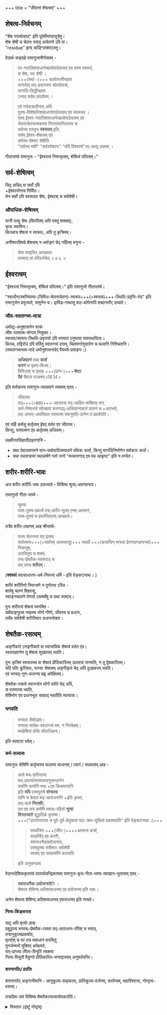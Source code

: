 +++
title = "जीवानां शेषत्वम्"
+++

## शेषत्व-निर्वचनम्
"शेषः परार्थत्वात्" इति पूर्वमीमांसासूत्रेषु।  
शेषः शेषी च चेतनः स्याद् अचेतनो ऽपि वा।  
"residue" इत्य् आङ्ग्लिक्याऽस्तु। 

वेदार्थ-सङ्ग्रहे रामानुजार्येणोक्तम् -

> पर-गतातिशयाधानेच्छयोपादेयत्वम् एव यस्य स्वरूपं,  
स शेषः, परः शेषी ।  
+++(यथा -)+++ फलोत्पत्तीच्छया  
यागादेस् तत्-प्रयत्नस्य चोपादेयत्वं,  
यागादि-सिद्धीच्छया  
ऽन्यत् सर्वम् उपादेयम् ।
> 
> एवं गर्भदासादीनाम् अपि  
पुरुष-विशेषातिशयाधानोपादेयत्वम् एव स्वरूपम् ।  
एवम् ईश्वर-गतातिशयाधानेच्छयोपादेयत्वम् एव  
चेतनाचेतनात्मकस्य नित्यस्यानित्यस्य च  
सर्वस्य वस्तुनः **स्वरूपम्** इति,  
सर्वम् ईश्वर-शेषत्वम् एव  
सर्वस्य चेश्वरः शेषीति  
"सर्वस्य वशी" "सर्वस्येशानः" "पतिं विश्वस्ये"त्य्-आद्य् उक्तम् ।  

गीताभाष्ये रामानुजः - "ईश्वरत्वं नियन्तृत्वम्, शेषित्वं पतित्वम्।"

## सर्व-शेषित्वम्
चिद् अचिद् वा सर्वो ऽपि  
+ईश्वरभोगाय निर्मितः।  
तेन सर्वो ऽपि स्वरूपतः शेषः, ईश्वरश् च सर्वशेषी।

### औपाधिक-शेषित्वम्
पत्नी पत्युः शेषः (विपरीतम् अपि वक्तुं शक्यम्),  
भृत्यः स्वामिनः।  
किञ्चात्र शेषत्वं न स्वरूपः, अपि तु कृत्रिमम्। 

अनीश्वरविषये शेषत्वम् न धर्माङ्गं चेद् गर्हितम् मनुना -  

> सेवा श्ववृत्तिर् आख्याता  
तस्मात् तां परिवर्जयेत्  ॥ ४.६ ॥

## ईश्वरत्वम्
"ईश्वरत्वं नियन्तृत्वम्, शेषित्वं पतित्वम्।" इति रामानुजो गीताभाष्ये। 

"स्वाधीन/स्वनियाम्य-(त्रिविध-चेतनाचेतन)-स्वरूप+++(=स्वभाव)+++-स्थिति-प्रवृत्ति-भेद" इति रामानुजेन प्रयुज्यते, यामुनेन च। द्राविड-गाथासु शठ-कोपेनापि शब्दान्तरैर् उच्यते।  

### जीव-स्वातन्त्र्य-मात्रा
धर्माद्य्-अनुशासनेन साकं  
जीवः परमात्म-भोगाय नियुक्तः।  
स्वभाव/स्वरूप-स्थिति-प्रवृत्तयो ऽपि भगवता ऽनुमत्या व्यवस्थापिताः।  
किञ्च, तद्विरोधे ऽपि वर्तितुं स्वातन्त्र्यं दत्तम्, चितमार्गानुसारेण च फलानि निश्चितानि।  
(स्वातन्त्र्याभाव-वादे धर्मानुशासनादेर् वैयर्थ्य-प्रसङ्गः।)  

> **अधिष्ठानं** तथा **कर्ता**  
**करणं** च पृथग्-विधम्।  
विविधाश् च पृथक् +++(प्राण-)+++**चेष्टा**  
**दैवं** चैवात्र पञ्चमम्॥18.14॥

इति श्लोकस्य रामानुज-व्याख्याने व्यक्तम् एतत् -  

> जीवात्मा  
तद्+++(=ब्रह्म)+++-आधारस् तद्-आहित-शक्तिस् सन्  
कर्म-निष्पत्तये स्वेच्छया करणाद्य्-अधिष्ठानाकारं प्रयत्नं च +आरभते,  
तद्-अन्तर्-अवस्थितः परमात्मा
स्वानुमति-दानेन तं प्रवर्तयति।

एवं तर्हि कर्मसु कर्तृत्वम् ईषद् वर्तत एव जीवस्य।  
किन्तु, परमात्मन एव कर्तृत्वम् अधिकम्।

लक्ष्मीनरसिंहार्योदाहरणानि -

- यथा देवालयगमने  यान-पाथेयादिसम्पादने पथिकः कर्ता, किन्तु मार्गादिनिर्माणेन सर्वकारः कर्ता। 
- यथा रथयात्रायां रथाकर्षणे गतो जनो "मत्कारणाद् एव रथ आकृष्ट" इति न मन्येत।


## शरीर-शरीरि-भावः
अत्र शरीर-शरीरि-भावः प्रसज्यते - विशिष्य श्रुत्य्-अवगमनाय।

रामानुजो गीता-भाष्ये -

> श्रुतयः  
परम-पुरुष-प्रवर्त्यं तच्-छरीर-भूतम् एनम् आत्मानं,  
परम-पुरुषं च प्रवर्तयितारम् आचक्षते।

तत्रैव शरीर-लक्षणम् आह श्रीभाष्ये-

> यस्य चेतनस्य यद् द्रव्यम्  
> सर्वात्मना+++(=सर्वास्व् अवस्थासु)+++ स्वार्थे +++(कयाचिन् मात्रया प्रेरणादण्डनाभ्यां)+++ नियन्तुम्,  
> धारयितुम् च शक्यं;  
> तच्-छेषतैक-स्वरूपञ् च  
> तत् तस्य **शरीरम्**।

(**स्वरूपं** स्वासाधारण-धर्म-निरूप्यं धर्मि - इति वेङ्कटनाथः। )

शरीरं शरीरिणो नियन्त्रणे न पूर्णतया ऽस्ति -  
बालेषु चलनं शिक्षत्सु,  
स्वाङ्गचालने रोगतो ऽसमर्थेषु च यथा स्पष्टम्।

पुनः शरीरत्वं शेषत्वं व्यनक्ति -  
यथैवाङ्गुल्या नखस्य भोगो गौणो, जीवस्य च प्रधानः,  
तथैव सर्वशेषी शरीरीश्वरः प्रधानभोक्ता। 

## शेषतैक-रसत्वम्
अङ्गीकारे ऽनङ्गीकारे वा स्वाभाविकं शेषत्वं वर्तत एव।  
स्वरूपज्ञानेन तु शेषत्वं सुखतरम् भवति।

पुनः कृत्रिमं स्वरूपस्थं वा शेषत्वं प्रीतिकारितम् उल्लासं जनयति, न तु द्वेषकारितम्।  
यदि पतिः कुत्सितः, पत्न्याः शेषत्वम् अङ्गीकृतं चेद् अपि दुःखकरम् भवति।  
एवं भगवद्-गुण-कलनम् बह्व् अपेक्षितम्।

शेषतैक-रसत्वे स्वानन्देन भोगो वर्तते चेद् अपि,  
स परम्परया भवति,  
शेषिभोग एव प्रधानभूतः साक्षाद् भवतीति व्यत्यासः। 

### भगवति
> भगवतः शेषोऽहम्।  
भगवत्-सापेक्ष-स्वातन्त्र्यं मम, न निरपेक्षम्।   
मच्छेषित्वं लोके सोपाधिकम्।

इति स्पष्टता भवेत्।

#### कर्म-सन्न्यासः
रामानुजः शेषिणि कर्तृत्वस्य फलस्य चाधानम् / त्यागं / ‌सन्न्यासम् आह -

> अतो मच्-छरीरतया  
मत्-प्रवर्त्यात्मस्वरूपानुसन्धानेन  
सर्वाणि कर्माणि मया +एव क्रियमाणानि  
इति **मयि** परमपुरुषे **संन्यस्य**  
तानि च केवलं मद्-आराधनानि +इति _कृत्वा_,  
तत्-फले **निराशीः**,  
तत एव तत्र कर्मणि ममता-रहितो **भूत्वा**  
**विगतज्वरो** युद्धादिकं कुरुष्व।  
> +++("उत्तरोत्तरस्य च पूर्व-पूर्व-हेतुकतां पाठ-क्रम-सूचितां प्रकाशयति" इति वेङ्कटनाथः।)+++
>
>> स्वकीयेन +++(जीव-)++++आत्मना कर्त्रा,  
स्वकीयैर् एव करणैः,  
स्वाराधनैकप्रयोजनाय,  
परमपुरुषः सर्वेश्वरः सर्वशेषी  
स्वयम् एव स्वकर्माणि कारयति
>
> इति अनुसन्धाय

वेदान्तदेशिककृतायां तात्पर्यचन्द्रिकायाम् रामानुज-कृत-गीता-भाष्य-व्याखान-भूतायाम् एवम् -

> **स्वाराधनैक-प्रयोजनाये**ति ।  
> शेषस्य शेषिण्य् अतिशयाधानम् एव प्रयोजनम् इति भावः।

अनेन शेषस्य शेषिण्य् अतिशयाधानम् एवाराधनम् इति गम्यते।

#### नित्य-किङ्करता
यद्य् अपि मृत्योः प्राक्  
प्रबुद्धस्य भगवच्-छेषतैक-रसता तद्-आराधान-रतिश् च स्यात्,  
तत्रानुकूल्यप्रकर्षाय,  
मृत्योश् च परं तत्र व्यवधानं वारयितुं  
पुनर्जन्मनो मुक्तिर् अपेक्ष्यते,  
यत्-प्राप्त्या लीला-विभूतिं त्यक्त्वा  
नित्य-विभूतौ वैकुण्ठे प्रीतिकारित-भगवद्दास्यम् अनुवर्तयन्ति।  

#### शरणागतिः/ प्रपत्तिः
शरणागतेर् अङ्गानीमानि -
आनुकूल्य-सङ्कल्पः, प्रातिकूल्य-वर्जनम्, कार्पण्यम्, महाविश्वासः, गोप्तृत्व-वरणम्।

तत्रादिम-त्रयं विशिष्य शेषतैकरसत्वायोपकरोति। 

<details><summary>विस्तारः (द्रष्टुं नोद्यम्)</summary>

अत्रान्याभिप्रायः सङ्ग्राह्यः। 
</details>

